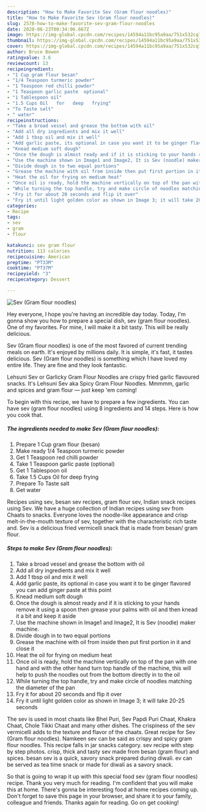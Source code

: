 ```yaml
---
description: "How to Make Favorite Sev (Gram flour noodles)"
title: "How to Make Favorite Sev (Gram flour noodles)"
slug: 2578-how-to-make-favorite-sev-gram-flour-noodles
date: 2020-06-23T00:34:06.667Z
image: https://img-global.cpcdn.com/recipes/14594a11bc95a9aa/751x532cq70/sev-gram-flour-noodles-recipe-main-photo.jpg
thumbnail: https://img-global.cpcdn.com/recipes/14594a11bc95a9aa/751x532cq70/sev-gram-flour-noodles-recipe-main-photo.jpg
cover: https://img-global.cpcdn.com/recipes/14594a11bc95a9aa/751x532cq70/sev-gram-flour-noodles-recipe-main-photo.jpg
author: Bruce Bowen
ratingvalue: 3.6
reviewcount: 13
recipeingredient:
- "1 Cup gram flour besan"
- "1/4 Teaspoon turmeric powder"
- "1 Teaspoon red chilli powder"
- "1 Teaspoon garlic paste  optional"
- "1 Tablespoon oil"
- "1.5 Cups Oil   for   deep   frying"
- "To Taste salt"
- " water"
recipeinstructions:
- "Take a broad vessel and grease the bottom with oil"
- "Add all dry ingredients and mix it well"
- "Add 1 tbsp oil and mix it well"
- "Add garlic paste, its optional in case you want it to be ginger flavored you can add ginger paste at this point"
- "Knead medium soft dough"
- "Once the dough is almost ready and if it is sticking to your hands remove it using a spoon then grease your palms with oil and then knead it a bit and keep it aside"
- "Use the machine shown in Image1 and Image2, It is Sev (noodle) maker machine."
- "Divide dough in to two equal portions"
- "Grease the machine with oil from inside then put first portion in it and close it"
- "Heat the oil for frying on medium heat"
- "Once oil is ready, hold the machine vertically on top of the pan with one hand and with the other hand turn top handle of the machine, this will help to push the noodles out from the bottom directly in to the oil"
- "While turning the top handle, try and make circle of noodles matching the diameter of the pan"
- "Fry it for about 20 seconds and flip it over"
- "Fry it until light golden color as shown in Image 3; it will take 20-25 seconds"
categories:
- Recipe
tags:
- sev
- gram
- flour

katakunci: sev gram flour 
nutrition: 113 calories
recipecuisine: American
preptime: "PT33M"
cooktime: "PT37M"
recipeyield: "3"
recipecategory: Dessert

---
```



![Sev (Gram flour noodles)](https://img-global.cpcdn.com/recipes/14594a11bc95a9aa/751x532cq70/sev-gram-flour-noodles-recipe-main-photo.jpg)

Hey everyone, I hope you're having an incredible day today. Today, I'm gonna show you how to prepare a special dish, sev (gram flour noodles). One of my favorites. For mine, I will make it a bit tasty. This will be really delicious.

Sev (Gram flour noodles) is one of the most favored of current trending meals on earth. It's enjoyed by millions daily. It is simple, it's fast, it tastes delicious. Sev (Gram flour noodles) is something which I have loved my entire life. They are fine and they look fantastic.

Lehsuni Sev or Garlicky Gram Flour Noodles are crispy fried garlic flavoured snacks. It&#39;s Lehsuni Sev aka Spicy Gram Flour Noodles. Mmmmm, garlic and spices and gram flour — just keep &#39;em coming!


To begin with this recipe, we have to prepare a few ingredients. You can have sev (gram flour noodles) using 8 ingredients and 14 steps. Here is how you cook that.

<!--inarticleads1-->

##### The ingredients needed to make Sev (Gram flour noodles):

1. Prepare 1 Cup gram flour (besan)
1. Make ready 1/4 Teaspoon turmeric powder
1. Get 1 Teaspoon red chilli powder
1. Take 1 Teaspoon garlic paste  (optional)
1. Get 1 Tablespoon oil
1. Take 1.5 Cups Oil   for   deep   frying
1. Prepare To Taste salt
1. Get  water


Recipes using sev, besan sev recipes, gram flour sev, Indian snack recipes using Sev. We have a huge collection of Indian recipes using sev from Chaats to snacks. Everyone loves the noodle-like appearance and crisp melt-in-the-mouth texture of sev, together with the characteristic rich taste and. Sev is a delicious fried vermicelli snack that is made from besan/ gram flour. 

<!--inarticleads2-->

##### Steps to make Sev (Gram flour noodles):

1. Take a broad vessel and grease the bottom with oil
1. Add all dry ingredients and mix it well
1. Add 1 tbsp oil and mix it well
1. Add garlic paste, its optional in case you want it to be ginger flavored you can add ginger paste at this point
1. Knead medium soft dough
1. Once the dough is almost ready and if it is sticking to your hands remove it using a spoon then grease your palms with oil and then knead it a bit and keep it aside
1. Use the machine shown in Image1 and Image2, It is Sev (noodle) maker machine.
1. Divide dough in to two equal portions
1. Grease the machine with oil from inside then put first portion in it and close it
1. Heat the oil for frying on medium heat
1. Once oil is ready, hold the machine vertically on top of the pan with one hand and with the other hand turn top handle of the machine, this will help to push the noodles out from the bottom directly in to the oil
1. While turning the top handle, try and make circle of noodles matching the diameter of the pan
1. Fry it for about 20 seconds and flip it over
1. Fry it until light golden color as shown in Image 3; it will take 20-25 seconds


The sev is used in most chaats like Bhel Puri, Sev Papdi Puri Chaat, Khakra Chaat, Chole Tikki Chaat and many other dishes. The crispiness of the sev vermicelli adds to the texture and flavor of the chaats. Great recipe for Sev (Gram flour noodles). Namkeen sev can be said as crispy and spicy gram flour noodles. This recipe falls in jar snacks category. sev recipe with step by step photos. crisp, thick and tasty sev made from besan (gram flour) and spices. besan sev is a quick, savory snack prepared during diwali. ev can be served as tea time snack or made for diwali as a savory snack. 

So that is going to wrap it up with this special food sev (gram flour noodles) recipe. Thank you very much for reading. I'm confident that you will make this at home. There's gonna be interesting food at home recipes coming up. Don't forget to save this page in your browser, and share it to your family, colleague and friends. Thanks again for reading. Go on get cooking!
